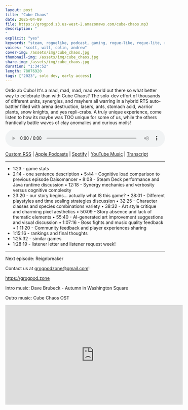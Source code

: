 ```yaml
---
layout: post
title: "Cube Chaos"
date: 2025-04-09
file: https://grogpod.s3.us-west-2.amazonaws.com/cube-chaos.mp3
description: "
"
explicit: "yes" 
keywords: "steam, roguelike, podcast, gaming, rogue-like, rogue-lite, roguelite"
voices: "scott, will, colin, andrew"
cover-img: /assets/img/cube_chaos.jpg
thumbnail-img: /assets/img/cube_chaos.jpg
share-img: /assets/img/cube_chaos.jpg
duration: "1:34:52"
length: 78076920  
tags: ["2023", solo dev, early access]
---
```


Ordo ab Cubo! It's a mad, mad, mad, mad world out there so what better way to celebrate than with Cube Chaos? The solo-dev effort of thousands of different units, synergies, and mayhem all warring in a hybrid RTS auto-battler filled with arena destruction, lasers, ants, stomach acid, warrior plants, snow knights, and yes repli-crabs. A truly unique experience, come listen to how its maybe was TOO unique for some of us, while the others frantically battle waves of clay anomalies and curious moils! 

<div class="container">
  <audio controls style="width: 100%;">
    <source src="https://grogpod.s3.us-west-2.amazonaws.com/cube-chaos.mp3" type="audio/mpeg">
  </audio>
</div>

[Custom RSS](https://grogpod.zone/feed.xml) | [Apple Podcasts](https://podcasts.apple.com/us/podcast/cube-chaos/id1650474911?i=1000702813860) | [Spotify](https://open.spotify.com/episode/4QxJz3FQDURHSPurpPFhtl) | [YouTube Music](https://music.youtube.com/playlist?list=PL-ShOmyMvd4jYFChE6tgj0JYG8RKK4xe0) | [Transcript](https://github.com/ScottBurger/going_rogue_podcast/blob/master/docs/transcripts/cube_chaos.txt)

---

* 1:23 - game stats
* 2:14 - one sentence description
• 5:44 - Cognitive load comparison to previous episode Daisomancer
• 8:08 - Steam Deck performance and Java runtime discussion
• 12:18 - Synergy mechanics and verbosity versus cognitive complexity
* 23:20 - our story begins... actually what IS this game?
• 28:01 - Different playstyles and time scaling strategies discussion
• 32:25 - Character classes and species combinations variety
• 38:32 - Art style critique and charming pixel aesthetics
• 50:09 - Story absence and lack of thematic elements
• 55:40 - AI-generated art improvement suggestions and visual discussion
• 1:07:16 - Boss fights and music quality feedback
• 1:11:20 - Community feedback and player experiences sharing
* 1:15:16 - rankings and final thoughts
* 1:25:32 - similar games
* 1:28:19 - listener letter and listener request week!

---

Next episode: Reignbreaker

Contact us at grogpodzone@gmail.com!

https://grogpod.zone

Intro music: Dave Brubeck - Autumn in Washington Square

Outro music: Cube Chaos OST

<div class="embed-responsive embed-responsive-16by9">
<iframe width="560" height="315" src="https://www.youtube.com/embed/F_n-Ww7iYpo" title="YouTube video player" frameborder="0" allow="accelerometer; autoplay; clipboard-write; encrypted-media; gyroscope; picture-in-picture" allowfullscreen></iframe>
</div>
